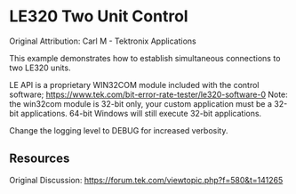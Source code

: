 # LE320 Two Unit Control 
Original Attribution: Carl M - Tektronix Applications

This example demonstrates how to establish simultaneous connections to two LE320 units.

LE API is a proprietary WIN32COM module included with the control software; https://www.tek.com/bit-error-rate-tester/le320-software-0
Note: the win32com module is 32-bit only, your custom application must be a 32-bit applications. 64-bit Windows will still execute 32-bit applications.

Change the logging level to DEBUG for increased verbosity.

Resources
---------
Original Discussion: https://forum.tek.com/viewtopic.php?f=580&t=141265
